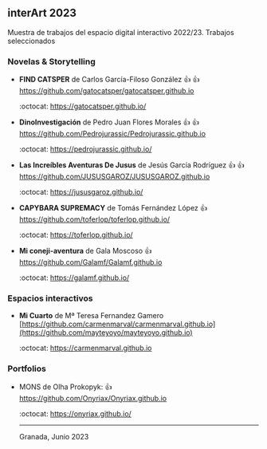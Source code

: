 ## interArt 2023

Muestra de trabajos del espacio digital interactivo 2022/23. Trabajos seleccionados





### Novelas & Storytelling


* **FIND CATSPER** de Carlos García-Filoso González  :+1: :+1: https://github.com/gatocatsper/gatocatsper.github.io

   :octocat: https://gatocatsper.github.io/


* **DinoInvestigación** de Pedro Juan Flores Morales :+1: :+1: https://github.com/Pedrojurassic/Pedrojurassic.github.io

   :octocat: https://pedrojurassic.github.io/

 
*  **Las Increíbles Aventuras De Jusus** de Jesús García Rodríguez  :+1: :+1:  https://github.com/JUSUSGAROZ/JUSUSGAROZ.github.io
 
      :octocat:   https://jususgaroz.github.io/
   
   
* **CAPYBARA SUPREMACY** de Tomás Fernández López :+1:  https://github.com/toferlop/toferlop.github.io/


   :octocat: https://toferlop.github.io/
   
    
* **Mi coneji-aventura** de Gala Moscoso  :+1:  https://github.com/Galamf/Galamf.github.io

   :octocat: https://galamf.github.io/
   
   


### Espacios interactivos 


*  **Mi Cuarto** de Mª Teresa Fernandez Gamero    [https://github.com/carmenmarval/carmenmarval.github.io](https://github.com/mayteyoyo/mayteyoyo.github.io)

   :octocat: [https://carmenmarval.github.io  ](https://mayteyoyo.github.io/)









### Portfolios

* MONS de Olha Prokopyk:   :+1: https://github.com/Onyriax/Onyriax.github.io 

  :octocat: https://onyriax.github.io/
 
  
  ----
  
  
  Granada, Junio 2023
  
